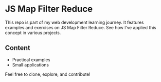 # JS Map Filter Reduce  
This repo is part of my web development learning journey. It features examples and exercises on JS Map Filter Reduce.   See how I've applied this concept in various projects.  
## Content 
- Practical examples
- Small applications  

Feel free to clone, explore, and contribute!
